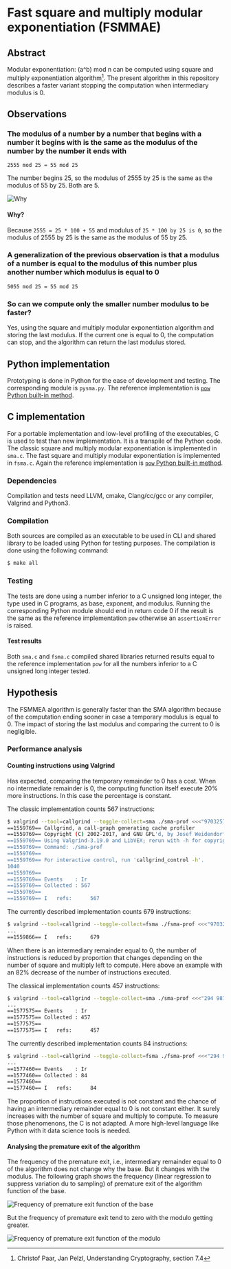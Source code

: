 # Fast square and multiply modular exponentiation (FSMMAE)

## Abstract

Modular exponentiation: (a^b) mod n can be computed using square and multiply
exponentiation algorithm[^1].
The present algorithm in this repository describes a faster variant stopping the
computation when intermediary modulus is 0.

## Observations

### The modulus of a number by a number that begins with a number it begins with is the same as the modulus of the number by the number it ends with

```
2555 mod 25 = 55 mod 25
```

The number begins 25, so the modulus of 2555 by 25 is the same as the modulus of 55 by 25.
Both are 5.

![Why](question-mark-on-a-blank-background.png)

#### Why?

Because `2555 = 25 * 100 + 55` and modulus of `25 * 100 by 25 is 0`, so the modulus
of 2555 by 25 is the same as the modulus of 55 by 25.

### A generalization of the previous observation is that a modulus of a number is equal to the modulus of this number plus another number which modulus is equal to 0

```
5055 mod 25 = 55 mod 25
```

### So can we compute only the smaller number modulus to be faster?

Yes, using the square and multiply modular exponentiation algorithm and storing
the last modulus. If the current one is equal to 0, the computation can stop, and
the algorithm can return the last modulus stored.

## Python implementation

Prototyping is done in Python for the ease of development and testing.
The corresponding module is `pysma.py`.
The reference implementation is [`pow` Python built-in method](https://docs.python.org/3/library/functions.html#pow).

## C implementation

For a portable implementation and low-level profiling of the executables,
C is used to test than new implementation.
It is a transpile of the Python code.
The classic square and multiply modular exponentiation is implemented in `sma.c`.
The fast square and multiply modular exponentiation is implemented in `fsma.c`.
Again the reference implementation
is [`pow` Python built-in method](https://docs.python.org/3/library/functions.html#pow).

### Dependencies

Compilation and tests need LLVM, cmake, Clang/cc/gcc or any compiler, Valgrind and Python3.

### Compilation

Both sources are compiled as an executable to be used in CLI and shared library
to be loaded using Python for testing purposes.
The compilation is done using the following command:

```bash
$ make all
```

### Testing

The tests are done using a number inferior to a C unsigned long integer, the
type used in C programs, as base, exponent, and modulus. Running the
corresponding Python module should end in return code 0 if the result is the
same as the reference implementation `pow` otherwise an `assertionError` is raised.

#### Test results

Both `sma.c` and `fsma.c` compiled shared libraries returned results equal to
the reference implementation `pow` for all the numbers inferior to a C unsigned
long integer tested.

## Hypothesis

The FSMMEA algorithm is generally faster than the SMA algorithm because of the computation ending
sooner in case a temporary modulus is equal to 0.
The impact of storing the last modulus and comparing the current to 0 is negligible.

### Performance analysis

#### Counting instructions using Valgrind

Has expected, comparing the temporary remainder to 0 has a cost. When no intermediate
remainder is 0, the computing function itself execute 20% more instructions.
In this case the percentage is constant.

The classic implementation counts 567 instructions:

```bash
$ valgrind --tool=callgrind --toggle-collect=sma ./sma-prof <<<"97032574325492 4294965003 3536"
==1559769== Callgrind, a call-graph generating cache profiler
==1559769== Copyright (C) 2002-2017, and GNU GPL'd, by Josef Weidendorfer et al.
==1559769== Using Valgrind-3.19.0 and LibVEX; rerun with -h for copyright info
==1559769== Command: ./sma-prof
==1559769== 
==1559769== For interactive control, run 'callgrind_control -h'.
1040
==1559769== 
==1559769== Events    : Ir
==1559769== Collected : 567
==1559769== 
==1559769== I   refs:      567
```

The currently described implementation counts 679 instructions:

```bash
$ valgrind --tool=callgrind --toggle-collect=fsma ./fsma-prof <<<"97032574325492 4294965003 3536"
...
==1559866== I   refs:      679
```

When there is an intermediary remainder equal to 0, the number of instructions
is reduced by proportion that changes depending on the number of square and multiply
left to compute.
Here above an example with an 82% decrease of the number of instructions executed.

The classical implementation counts 457 instructions:

```bash
$ valgrind --tool=callgrind --toggle-collect=sma ./sma-prof <<<"294 98725745 98"
...
==1577575== Events    : Ir
==1577575== Collected : 457
==1577575== 
==1577575== I   refs:      457
```

The currently described implementation counts 84 instructions:

```bash
$ valgrind --tool=callgrind --toggle-collect=fsma ./fsma-prof <<<"294 98725745 98"
...
==1577460== Events    : Ir
==1577460== Collected : 84
==1577460== 
==1577460== I   refs:      84
```

The proportion of instructions executed is not constant and the chance of having
an intermediary remainder equal to 0 is not constant either. It surely increases
with the number of square and multiply to compute.
To measure those phenomenons, the C is not adapted. A more high-level language
like Python with it data science tools is needed.

#### Analysing the premature exit of the algorithm

The frequency of the premature exit, i.e., intermediary remainder equal to 0 of
the algorithm does not change why the base.
But it changes with the modulus.
The following graph shows the frequency (linear regression to suppress variation du to sampling) of premature exit of the algorithm function of the base.

![Frequency of premature exit function of the base](greater-base-chart.png)

But the frequency of premature exit tend to zero with the modulo getting greater.

![Frequency of premature exit function of the modulo](greater-modulo-chart.png)

[^1]: Christof Paar, Jan Pelzl, Understanding Cryptography, section 7.4